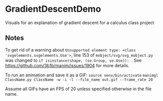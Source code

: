# GradientDescentDemo
Visuals for an explanation of gradient descent for a calculus class project


## Notes
To get rid of a warning about `Unsupported element type: <class 'svgelements.svgelements.Use'>`, line 153 of `mobject/svg/svg_mobject.py` was changed to `if isinstance(shape, (se.Group, se.Use)):
`. See https://github.com/3b1b/manim/issues/1904 for more details.

To run an animation and save it as a GIF:
`source venv/bin/activate`
`manimgl ClassName.py ClassName -w -i -l --file_name out.gif --frame_rate 20`

Assume all GIFs have an FPS of 20 unless specified otherwise in the file name.
